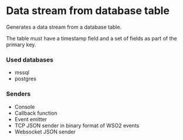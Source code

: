 # Data stream from database table

Generates a data stream from a database table.

The table must have a timestamp field and a set of fields as part of the primary key.


### Used databases

- mssql
- postgres


### Senders

- Console
- Callback function
- Event emitter
- TCP JSON sender in binary format of WSO2 events
- Websocket JSON sender

